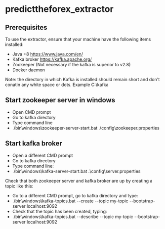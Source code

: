 # predicttheforex_extractor

## Prerequisites

To use the extractor, ensure that your machine have the following items 
installed: 
- Java +8 https://www.java.com/en/
- Kafka broker https://kafka.apache.org/
- Zookeeper (Not necessary if the kafka is superior to v2.8)
- Docker daemon

Note: the directory in which Kafka is installed should remain short and 
don't conatin any white space or dots. Example C:\kafka

## Start zookeeper server in windows
- Open CMD prompt
- Go to kafka directory
- Type command line
- .\bin\windows\zookeeper-server-start.bat .\config\zookeeper.properties

## Start kafka broker
- Open a different CMD prompt
- Go to kafka directory
- Type command line:
- .\bin\windows\kafka-server-start.bat .\config\server.properties

Check that both zookeeper server and kafka broker are up by creating a 
  topic like this:
- Go to a different CMD prompt, go to kafka directory and type:
- .\bin\windows\kafka-topics.bat --create --topic my-topic --bootstrap-server localhost:9092
- Check that the topic has been created, typing:
- .\bin\windows\kafka-topics.bat --describe --topic my-topic --bootstrap-server localhost:9092